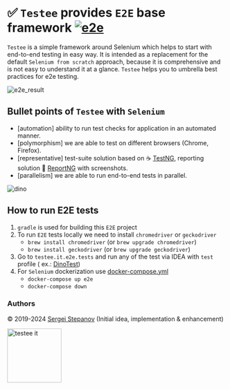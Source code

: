 ✅ `Testee` provides `E2E` base framework [![e2e](https://github.com/hibissscus/testee/actions/workflows/e2e.yml/badge.svg)](https://github.com/hibissscus/testee/actions/workflows/e2e.yml)
=================================


`Testee` is a simple framework around Selenium which helps to start with end-to-end testing in easy way. It is intended as a replacement for the default `Selenium from scratch` approach, because it is comprehensive and is not easy to understand it at a glance. `Testee` helps you to umbrella best practices for e2e testing.

![e2e_result](https://user-images.githubusercontent.com/1389501/97297276-14c87b00-1852-11eb-89a3-31c69ade0960.png)

## Bullet points of `Testee` with `Selenium`

- [automation] ability to run test checks for application in an automated manner.
- [polymorphism] we are able to test on different browsers (Chrome, Firefox).
- [representative] test-suite solution based on ☕ [TestNG](https://testng.org/doc/selenium.html), reporting solution
  🌈 [ReportNG](https://github.com/hibissscus/reportng) with screenshots.
- [parallelism] we are able to run end-to-end tests in parallel.

![dino](https://user-images.githubusercontent.com/1389501/181028016-c19b61eb-18a4-476d-a50b-d2f6c40a4bc6.gif)

## How to run E2E tests

1. `gradle` is used for building this `E2E` project
2. To run `E2E` tests locally we need to install `chromedriver` or `geckodriver`
    - `brew install chromedriver` (or `brew upgrade chromedriver`)
    - `brew install geckodriver` (or `brew upgrade geckodriver`)
3. Go to `testee.it.e2e.tests` and run any of the test via IDEA with `test` profile (
   ex.: [DinoTest](https://github.com/hibissscus/testee/blob/master/src/test/kotlin/testee/it/tests/example/dino/DinoTest.kt))
4. For `Selenium` dockerization use [docker-compose.yml](https://github.com/hibissscus/testee/blob/master/docker-compose.yml)
    - `docker-compose up e2e`
    - `docker-compose down`

### Authors

© 2019-2024 [Sergei Stepanov](https://github.com/hibissscus) (Initial idea, implementation & enhancement)

<img width="125" alt="testee it" src="https://user-images.githubusercontent.com/1389501/101087856-21f42a80-35b3-11eb-8935-6ac32fb29471.png">
